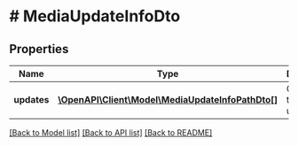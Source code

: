 # # MediaUpdateInfoDto

## Properties

Name | Type | Description | Notes
------------ | ------------- | ------------- | -------------
**updates** | [**\OpenAPI\Client\Model\MediaUpdateInfoPathDto[]**](MediaUpdateInfoPathDto.md) | Gets or sets the list of updates. | [optional]

[[Back to Model list]](../../README.md#models) [[Back to API list]](../../README.md#endpoints) [[Back to README]](../../README.md)
